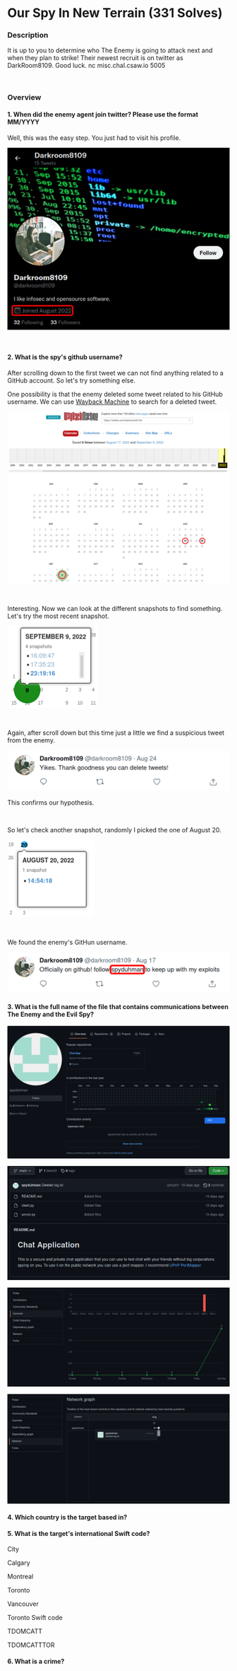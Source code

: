 # Our Spy In New Terrain (331 Solves)

### Description
It is up to you to determine who The Enemy is going to attack next and when they plan to strike! Their newest recruit is on twitter as DarkRoom8109. Good luck. nc misc.chal.csaw.io 5005

<br>

### Overview

#### 1. When did the enemy agent join twitter? Please use the format MM/YYYY

Well, this was the easy step. You just had to visit his profile.

![Enemy's Twitter account](https://github.com/markosh333/CTF-Writeups/blob/main/2022/CSAW/Our_Spy_In_New_Terrain/img_01.png)

<br>

#### 2. What is the spy's github username?

After scrolling down to the first tweet we can not find anything related to a GitHub account. So let's try something else.

One possibility is that the enemy deleted some tweet related to his GitHub username. We can use [Wayback Machine](https://web.archive.org/) to search for a deleted tweet.

![Wayback Machine results](https://github.com/markosh333/CTF-Writeups/blob/main/2022/CSAW/Our_Spy_In_New_Terrain/img_02.png)

<br>

Interesting. Now we can look at the different snapshots to find something. Let's try the most recent snapshot.

![September 9, 2022 23:19:16 snapshot](https://github.com/markosh333/CTF-Writeups/blob/main/2022/CSAW/Our_Spy_In_New_Terrain/img_03.png)

<br>

Again, after scroll down but this time just a little we find a suspicious tweet from the enemy.

![Suspicious Tweet](https://github.com/markosh333/CTF-Writeups/blob/main/2022/CSAW/Our_Spy_In_New_Terrain/img_04.png)

This confirms our hypothesis.

<br>

So let's check another snapshot, randomly I picked the one of August 20.

![August 20, snapshot](https://github.com/markosh333/CTF-Writeups/blob/main/2022/CSAW/Our_Spy_In_New_Terrain/img_05.png)

<br>

We found the enemy's GitHun username.

![enemy's GitHub username](https://github.com/markosh333/CTF-Writeups/blob/main/2022/CSAW/Our_Spy_In_New_Terrain/img_06.png)

#### 3. What is the full name of the file that contains communications between The Enemy and the Evil Spy?

![Profile](https://github.com/markosh333/CTF-Writeups/blob/main/2022/CSAW/Our_Spy_In_New_Terrain/img_07.png)

![S1](https://github.com/markosh333/CTF-Writeups/blob/main/2022/CSAW/Our_Spy_In_New_Terrain/img_08.png)

![S](https://github.com/markosh333/CTF-Writeups/blob/main/2022/CSAW/Our_Spy_In_New_Terrain/img_09.png)

![suspicious file](https://github.com/markosh333/CTF-Writeups/blob/main/2022/CSAW/Our_Spy_In_New_Terrain/img_10.png)

#### 4. Which country is the target based in?

#### 5. What is the target's international Swift code?

City

Calgary

Montreal

Toronto

Vancouver

Toronto Swift code

TDOMCATT

TDOMCATTTOR

#### 6. What is a crime?
